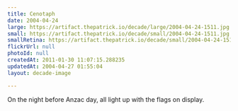 ```yaml
---
title: Cenotaph
date: 2004-04-24
large: https://artifact.thepatrick.io/decade/large/2004-04-24-1511.jpg
small: https://artifact.thepatrick.io/decade/small/2004-04-24-1511.jpg
smallRetina: https://artifact.thepatrick.io/decade/small/2004-04-24-1511@2x.jpg
flickrUrl: null
photoId: null
createdAt: 2011-01-30 11:07:15.288235
updatedAt: 2004-04-27 01:55:04
layout: decade-image

---
```

On the night before Anzac day, all light up with the flags on display.
